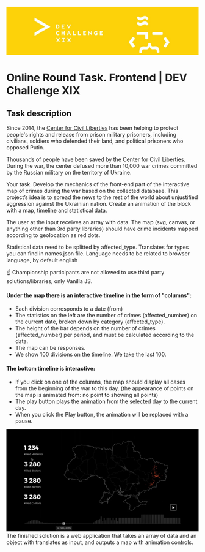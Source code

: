 ![Dev_challenge_cover](https://raw.githubusercontent.com/aqwrel/DevChallangeXIX/main/assets/Dev_challenge_cover.jpg)

# Online Round Task. Frontend | DEV Challenge XIX

## Task description

Since 2014, the [Center for Civil Liberties](https://ccl.org.ua/en/about-the-ccl/)  has been helping to protect people's rights and release from prison military prisoners, including civilians, soldiers who defended their land, and political prisoners who opposed Putin.

Thousands of people have been saved by the Center for Civil Liberties. During the war, the center defused more than 10,000 war crimes committed by the Russian military on the territory of Ukraine.

Your task. Develop the mechanics of the front-end part of the interactive map of crimes during the war based on the collected database. This project’s idea is to spread the news to the rest of the world about unjustified aggression against the Ukrainian nation. Create an animation of the block with a map, timeline and statistical data.

The user at the input receives an array with data. The map (svg, canvas, or anything other than 3rd party libraries) should have crime incidents mapped according to geolocation as red dots.

Statistical data need to be splitted by  affected_type. Translates for types you can find in names.json file. Language needs to be related to browser language, by default english 

☝️ Championship participants are not allowed to use third party solutions/libraries, only Vanilla JS.

#### Under the map there is an interactive timeline in the form of "columns":
* Each division corresponds to a date (from)
* The statistics on the left are the number of crimes (affected_number) on the current date, broken down by category (affected_type).
* The height of the bar depends on the number of crimes (affected_number) per period, and must be calculated according to the data.
* The map can be responses.
* We show 100 divisions on the timeline. We take the last 100.

#### The bottom timeline is interactive:

* If you click on one of the columns, the map should display all cases from the beginning of the war to this day. (the appearance of points on the map is animated from: no point to showing all points)
* The play button plays the animation from the selected day to the current day.
* When you click the Play button, the animation will be replaced with a pause.

![map](https://raw.githubusercontent.com/aqwrel/DevChallangeXIX/main/assets/readmeMap.png)
The finished solution is a web application that takes an array of data and an object with translates as input, and outputs a map with animation controls.